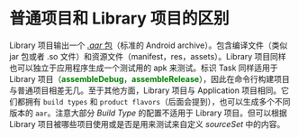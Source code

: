 # 普通项目和 Library 项目的区别

Library 项目输出一个 [*.aar* 包][1]（标准的 Android archive）。包含编译文件（类似 jar 包或者 .so 文件）和资源文件（manifest，res，assets）。Library 项目同样也可以独立于应用程序生成一个测试用的 apk 来测试。标识 Task 同样适用于 Library 项目（**<font color='green'>assembleDebug</font>**，**<font color='green'>assembleRelease</font>**），因此在命令行构建项目与普通项目相差无几。至于其他方面，Library 项目与 Application 项目相同。它们都拥有 `build types` 和 `product flavors`（后面会提到），也可以生成多个不同版本的 `aar`。注意大部分 *Build Type* 的配置不适用于 Library 项目。但可以根据 Library 项目被哪些项目使用或是否是用来测试来自定义 *sourceSet* 中的内容。

[1]: http://tools.android.com/tech-docs/new-build-system/aar-format